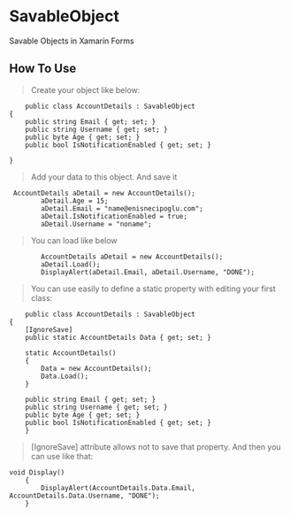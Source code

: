 # SavableObject
Savable Objects in Xamarin Forms


## How To Use
>Create your object like below:


    
        public class AccountDetails : SavableObject
    {
        public string Email { get; set; }
        public string Username { get; set; }
        public byte Age { get; set; }
        public bool IsNotificationEnabled { get; set; }
        
    }

 
    
 > Add your data to this object. And save it   
 
 
     AccountDetails aDetail = new AccountDetails();
            aDetail.Age = 15;
            aDetail.Email = "name@enisnecipoglu.com";
            aDetail.IsNotificationEnabled = true;
            aDetail.Username = "noname";
            
            
> You can load like below


            AccountDetails aDetail = new AccountDetails();
            aDetail.Load();
            DisplayAlert(aDetail.Email, aDetail.Username, "DONE");
            


> You can use easily to define a static property with editing your first class:

        public class AccountDetails : SavableObject
    {
        [IgnoreSave]
        public static AccountDetails Data { get; set; }

        static AccountDetails()
        {
            Data = new AccountDetails();
            Data.Load();
        }

        public string Email { get; set; }
        public string Username { get; set; }
        public byte Age { get; set; }
        public bool IsNotificationEnabled { get; set; }
        }

   



>[IgnoreSave] attribute allows not to save that property. And then you can use like that:

    void Display()
        {
            DisplayAlert(AccountDetails.Data.Email, AccountDetails.Data.Username, "DONE");
        }



   
